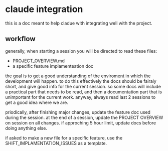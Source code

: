 
# claude integration #

this is a doc meant to help cladue with integrating well with the project.


## workflow ## 

generally, when starting a session you will be directed to read these files:

- PROJECT_OVERVIEW.md
- a specific feature implamenteation doc

the goal is to get a good understanding of the enviroment in which the development will happen. to do this effectively the docs should be fairaly short, and give good info for the current session. so some docs will include a practical part that needs to be read, and then a documentation part that is unimportant for the current work. anyway, always read last 2 sessions to get a good idea where we are.  

priodically, after finishing major changes, update the feature doc used during the session. at the end of a session, update the PROJECT OVERVIEW on session on all changes. if approching 5 hour limit, update docs before doing anything else.

if asked to make a new file for a specific feature, use the SHIFT_IMPLAMENTATION_ISSUES as a template. 
